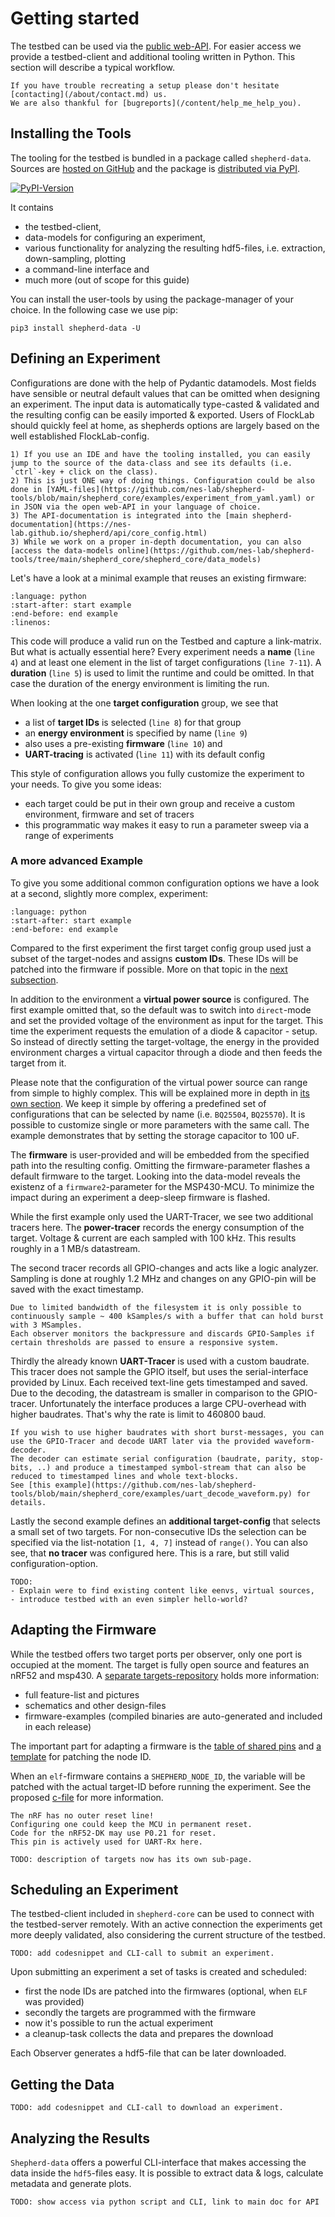 # Getting started

The testbed can be used via the [public web-API](/content/faq.md#web-api).
For easier access we provide a testbed-client and additional tooling written in Python.
This section will describe a typical workflow.

```{note}
If you have trouble recreating a setup please don't hesitate [contacting](/about/contact.md) us.
We are also thankful for [bugreports](/content/help_me_help_you).
```

## Installing the Tools

The tooling for the testbed is bundled in a package called `shepherd-data`.
Sources are [hosted on GitHub](https://github.com/nes-lab/shepherd-tools) and the package is [distributed via PyPI](https://pypi.org/project/shepherd-data/).

[![PyPI-Version](https://img.shields.io/pypi/v/shepherd_data.svg)](https://pypi.org/project/shepherd_data)

It contains

- the testbed-client,
- data-models for configuring an experiment,
- various functionality for analyzing the resulting hdf5-files, i.e. extraction, down-sampling, plotting
- a command-line interface and
- much more (out of scope for this guide)

You can install the user-tools by using the package-manager of your choice.
In the following case we use pip:

```Shell
pip3 install shepherd-data -U
```

## Defining an Experiment

Configurations are done with the help of Pydantic datamodels.
Most fields have sensible or neutral default values that can be omitted when designing an experiment.
The input data is automatically type-casted & validated and the resulting config can be easily imported & exported.
Users of FlockLab should quickly feel at home, as shepherds options are largely based on the well established FlockLab-config.

```{tip}
1) If you use an IDE and have the tooling installed, you can easily jump to the source of the data-class and see its defaults (i.e. `ctrl`-key + click on the class).
2) This is just ONE way of doing things. Configuration could be also done in [YAML-files](https://github.com/nes-lab/shepherd-tools/blob/main/shepherd_core/examples/experiment_from_yaml.yaml) or in JSON via the open web-API in your language of choice.
3) The API-documentation is integrated into the [main shepherd-documentation](https://nes-lab.github.io/shepherd/api/core_config.html)
3) While we work on a proper in-depth documentation, you can also [access the data-models online](https://github.com/nes-lab/shepherd-tools/tree/main/shepherd_core/shepherd_core/data_models)
```

Let's have a look at a minimal example that reuses an existing firmware:

```{literalinclude} getting_started_xp1.py
:language: python
:start-after: start example
:end-before: end example
:linenos:
```

This code will produce a valid run on the Testbed and capture a link-matrix.
But what is actually essential here?
Every experiment needs a **name** (`line 4`) and at least one element in the list of target configurations (`line 7-11`).
A **duration** (`line 5`) is used to limit the runtime and could be omitted.
In that case the duration of the energy environment is limiting the run.

When looking at the one **target configuration** group, we see that

- a list of **target IDs** is selected (`line 8`) for that group
- an **energy environment** is specified by name (`line 9`)
- also uses a pre-existing **firmware** (`line 10`) and
- **UART-tracing** is activated (`line 11`) with its default config

This style of configuration allows you fully customize the experiment to your needs.
To give you some ideas:

- each target could be put in their own group and receive a custom environment, firmware and set of tracers
- this programmatic way makes it easy to run a parameter sweep via a range of experiments

### A more advanced Example

To give you some additional common configuration options we have a look at a second, slightly more complex, experiment:

```{literalinclude} getting_started_xp2.py
:language: python
:start-after: start example
:end-before: end example
```

Compared to the first experiment the first target config group used just a subset of the target-nodes and assigns **custom IDs**.
These IDs will be patched into the firmware if possible.
More on that topic in the [next subsection](#adapting-the-firmware).

In addition to the environment a **virtual power source** is configured.
The first example omitted that, so the default was to switch into `direct`-mode and set the provided voltage of the environment as input for the target.
This time the experiment requests the emulation of a diode & capacitor - setup.
So instead of directly setting the target-voltage, the energy in the provided environment charges a virtual capacitor through a diode and then feeds the target from it.

Please note that the configuration of the virtual power source can range from simple to highly complex.
This will be explained more in depth in [its own section](/content/virtual_source.md).
We keep it simple by offering a predefined set of configurations that can be selected by name (i.e. `BQ25504`, `BQ25570`).
It is possible to customize single or more parameters with the same call.
The example demonstrates that by setting the storage capacitor to 100 uF.

The **firmware** is user-provided and will be embedded from the specified path into the resulting config.
Omitting the firmware-parameter flashes a default firmware to the target.
Looking into the data-model reveals the existenz of a `firmware2`-parameter for the MSP430-MCU.
To minimize the impact during an experiment a deep-sleep firmware is flashed.

While the first example only used the UART-Tracer, we see two additional tracers here.
The **power-tracer** records the energy consumption of the target.
Voltage & current are each sampled with 100 kHz.
This results roughly in a 1 MB/s datastream.

The second tracer records all GPIO-changes and acts like a logic analyzer.
Sampling is done at roughly 1.2 MHz and changes on any GPIO-pin will be saved with the exact timestamp.

```{note}
Due to limited bandwidth of the filesystem it is only possible to continuously sample ~ 400 kSamples/s with a buffer that can hold burst with 3 MSamples.
Each observer monitors the backpressure and discards GPIO-Samples if certain thresholds are passed to ensure a responsive system.
```

Thirdly the already known **UART-Tracer** is used with a custom baudrate.
This tracer does not sample the GPIO itself, but uses the serial-interface provided by Linux.
Each received text-line gets timestamped and saved.
Due to the decoding, the datastream is smaller in comparison to the GPIO-tracer.
Unfortunately the interface produces a large CPU-overhead with higher baudrates.
That's why the rate is limit to 460800 baud.

```{tip}
If you wish to use higher baudrates with short burst-messages, you can use the GPIO-Tracer and decode UART later via the provided waveform-decoder.
The decoder can estimate serial configuration (baudrate, parity, stop-bits, ..) and produce a timestamped symbol-stream that can also be reduced to timestamped lines and whole text-blocks.
See [this example](https://github.com/nes-lab/shepherd-tools/blob/main/shepherd_core/examples/uart_decode_waveform.py) for details.
```

Lastly the second example defines an **additional target-config** that selects a small set of two targets.
For non-consecutive IDs the selection can be specified via the list-notation `[1, 4, 7]` instead of `range()`.
You can also see, that **no tracer** was configured here.
This is a rare, but still valid configuration-option.

```{attention}
TODO:
- Explain were to find existing content like eenvs, virtual sources,
- introduce testbed with an even simpler hello-world?
```

## Adapting the Firmware

While the testbed offers two target ports per observer, only one port is occupied at the moment.
The target is fully open source and features an nRF52 and msp430.
A [separate targets-repository](https://github.com/nes-lab/shepherd-targets/tree/main?tab=readme-ov-file#nrf52-with-msp430fr-as-fram) holds more information:

- full feature-list and pictures
- schematics and other design-files
- firmware-examples (compiled binaries are auto-generated and included in each release)

The important part for adapting a firmware is the [table of shared pins](https://github.com/nes-lab/shepherd-targets/tree/main/hardware/shepherd_nRF_FRAM_Target_v1.3e#nrf52--msp430-fram-target-v13e) and [a template](https://github.com/nes-lab/shepherd-targets/tree/main/firmware/nrf52_demo_rf/src/shepherd_node_id.c) for patching the node ID.

When an `elf`-firmware contains a ``SHEPHERD_NODE_ID``, the variable will be patched with the actual target-ID before running the experiment.
See the proposed [c-file](https://github.com/nes-lab/shepherd-targets/tree/main/firmware/nrf52_demo_rf/src/shepherd_node_id.c) for more information.

```{note}
The nRF has no outer reset line!
Configuring one could keep the MCU in permanent reset.
Code for the nRF52-DK may use P0.21 for reset.
This pin is actively used for UART-Rx here.
```

```{attention}
TODO: description of targets now has its own sub-page.
```

## Scheduling an Experiment

The testbed-client included in `shepherd-core` can be used to connect with the testbed-server remotely.
With an active connection the experiments get more deeply validated, also considering the current structure of the testbed.

```{attention}
TODO: add codesnippet and CLI-call to submit an experiment.
```

Upon submitting an experiment a set of tasks is created and scheduled:

- first the node IDs are patched into the firmwares (optional, when `ELF` was provided)
- secondly the targets are programmed with the firmware
- now it's possible to run the actual experiment
- a cleanup-task collects the data and prepares the download

Each Observer generates a hdf5-file that can be later downloaded.

## Getting the Data

```{attention}
TODO: add codesnippet and CLI-call to download an experiment.
```

## Analyzing the Results

`Shepherd-data` offers a powerful CLI-interface that makes accessing the data inside the `hdf5`-files easy.
It is possible to extract data & logs, calculate metadata and generate plots.

```{attention}
TODO: show access via python script and CLI, link to main doc for API
```
